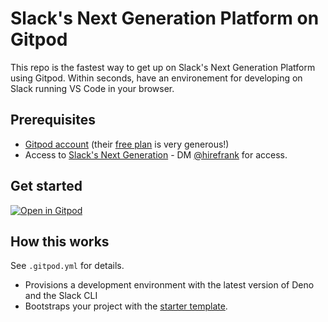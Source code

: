 # Slack's Next Generation Platform on Gitpod

This repo is the fastest way to get up on Slack's Next Generation Platform using Gitpod. Within seconds, have an environement for developing on Slack running VS Code in your browser.

## Prerequisites

- [Gitpod account](https://gitpod.io/) (their [free plan](https://www.gitpod.io/pricing) is very generous!)
- Access to [Slack's Next Generation](http://api.slack.com/future) - DM [@hirefrank](https://twitter.com/hirefrank) for access.

## Get started

[![Open in Gitpod](https://gitpod.io/button/open-in-gitpod.svg)](https://gitpod.io/#https://github.com/hirefrank/slack-platform-gitpod)


## How this works
See `.gitpod.yml` for details.

- Provisions a development environment with the latest version of Deno and the Slack CLI
- Bootstraps your project with the [starter template](https://github.com/slack-samples/deno-starter-template).

